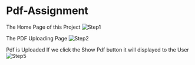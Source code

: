 # Pdf-Assignment

The Home Page of this Project
![Step1](https://github.com/SonaSreedhar907/Pdf-Assignment/assets/117377186/a6fbec2a-1110-41d1-9107-7daca8481347)

The PDF Uploading Page
![Step2](https://github.com/SonaSreedhar907/Pdf-Assignment/assets/117377186/8684ff33-22d5-40b6-a04d-ae897e281bd0)

 Pdf is Uploaded
 If we click the Show Pdf button it will displayed to the User
![Step5](https://github.com/SonaSreedhar907/Pdf-Assignment/assets/117377186/a8ad0aae-9f32-441f-99b7-87d23b7a7b3b)



